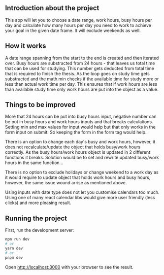 ## Introduction about the project

This app will let you to choose a date range, work hours, busy hours per day and calculate how many hours per day you need to work to achieve your goal in the given date frame. It will exclude weekends as well.

## How it works

A date range spanning from the start to the end is created and then iterated over. Busy hours are substracted from 24 hours - that leaves us total time that can be used for studying. This number gets deducted from total time that is required to finish the thesis. As the loop goes on study time gets substracted and the math.min checks if the available time for study more or less than actual work time per day. This ensures that if work hours are less than available study time only work hours are put into the object as a value.

## Things to be improved

More that 24 hours can be put into busy hours input, negative number can be put in busy hours and work hours inputs and that breaks calculations. Setting min and max values for input would help but that only works in the form input on submit. So keeping the form in the form tag would help.

There is an option to change each day's busy and work hours, however, it does not recalculate/update the object that holds busy/work hours correctly. As the busy hours/work hours object is updated in 2 different functions it breaks. Solution would be to set and rewrite updated busy/work hours in the same function...

There is no option to exclude holidays or change weekend to a work day as it would require to update object that holds work hours and busy hours, however,  the same issue wound arrise as mentioned above.

Using inputs with date type does not let you customise calendars too much. Using one of many react calendar libs would give more user friendly (less clicks) and more pleasing result.

## Running the project

First, run the development server:

```bash
npm run dev
# or
yarn dev
# or
pnpm dev
```

Open [http://localhost:3000](http://localhost:3000) with your browser to see the result.
